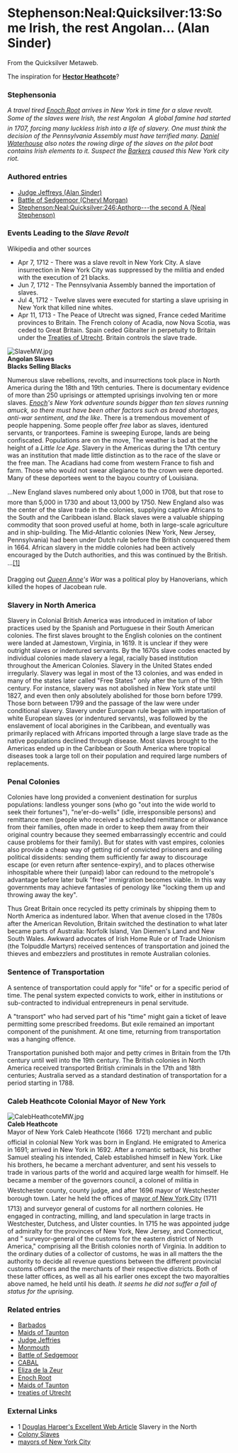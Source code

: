 
# Stephenson:Neal:Quicksilver:13:Some Irish, the rest Angolan... (Alan Sinder)

From the Quicksilver Metaweb.

The inspiration for **[Hector Heathcote](/http-www-toonopedia-com-heathco-htm)**? 

### Stephensonia


*A travel tired [Enoch Root](/enoch-root) arrives in New York in time for a slave revolt. Some of the slaves were Irish, the rest Angolan  A global famine had started in 1707, forcing many luckless Irish into a life of slavery. One must think the decision of the Pennsylvania Assembly must have terrified many. [Daniel Waterhouse](/daniel-waterhouse) also notes the rowing dirge of the slaves on the pilot boat contains Irish elements to it. Suspect the [Barkers](/barker) caused this New York city riot.*

### Authored entries


* [Judge Jeffreys (Alan Sinder)](/judge-jeffreys-alan-sinder)
* [Battle of Sedgemoor (Cheryl Morgan)](/battle-of-sedgemoor-cheryl-morgan)
* [Stephenson:Neal:Quicksilver:246:Apthorp---the second A (Neal Stephenson)](/stephenson-neal-quicksilver-246-apthorp-the-second-a-neal-stephenson)


### Events Leading to the *Slave Revolt*


Wikipedia and other sources

* Apr 7, 1712 - There was a slave revolt in New York City. A slave insurrection in New York City was suppressed by the militia and ended with the execution of 21 blacks.
* Jun 7, 1712 - The Pennsylvania Assembly banned the importation of slaves.
* Jul 4, 1712 - Twelve slaves were executed for starting a slave uprising in New York that killed nine whites.
* Apr 11, 1713 - The Peace of Utrecht was signed, France ceded Maritime provinces to Britain. The French colony of Acadia, now Nova Scotia, was ceded to Great Britain. Spain ceded Gibralter in perpetuity to Britain under the [Treaties of Utrecht](/treaties-of-utrecht). Britain controls the slave trade.

![SlaveMW.jpg](/https://web.archive.org/web/20060725170711im_/http://www.metaweb.com/wiki/upload/0/08/SlaveMW.jpg)  
**Angolan Slaves**  
**Blacks Selling Blacks**

Numerous slave rebellions, revolts, and insurrections took place in North America during the 18th and 19th centuries. There is documentary evidence of more than 250 uprisings or attempted uprisings involving ten or more slaves. *[Enoch](/enoch-root)'s New York adventure sounds bigger than ten slaves running amuck, so there must have been other factors such as bread shortages, anti-war sentiment, and the like*. There is a tremendous movement of people happening. Some people offer *free* labor as slaves, identured servants, or tranportees. Famine is sweeping Europe, lands are being confiscated. Populations are on the move, The weather is bad at the the height of a *Little Ice Age*. Slavery in the Americas during the 17th century was an institution that made little distinction as to the race of the slave or the free man. The Acadians had come from western France to fish and farm. Those who would not swear allegiance to the crown were deported. Many of these deportees went to the bayou country of Louisiana. 

...New England slaves numbered only about 1,000 in 1708, but that rose to more than 5,000 in 1730 and about 13,000 by 1750. New England also was the center of the slave trade in the colonies, supplying captive Africans to the South and the Caribbean island. Black slaves were a valuable shipping commodity that soon proved useful at home, both in large-scale agriculture and in ship-building. The Mid-Atlantic colonies (New York, New Jersey, Pennsylvania) had been under Dutch rule before the British conquered them in 1664. African slavery in the middle colonies had been actively encouraged by the Dutch authorities, and this was continued by the British. ...[[1]](/http-www-slavenorth-com-index-html)

Dragging out *[Queen Anne](/queen-anne)'s War* was a political ploy by Hanoverians, which killed the hopes of Jacobean rule.

### Slavery in North America


Slavery in Colonial British America was introduced in imitation of labor practices used by the Spanish and Portuguese in their South American colonies. The first slaves brought to the English colonies on the continent were landed at Jamestown, Virginia, in 1619. It is unclear if they were outright slaves or indentured servants. By the 1670s slave codes enacted by individual colonies made slavery a legal, racially based institution throughout the American Colonies. Slavery in the United States ended irregularly. Slavery was legal in most of the 13 colonies, and was ended in many of the states later called "Free States" only after the turn of the 19th century. For instance, slavery was not abolished in New York state until 1827, and even then only absolutely abolished for those born before 1799. Those born between 1799 and the passage of the law were under conditional slavery. Slavery under European rule began with importation of white European slaves (or indentured servants), was followed by the enslavement of local aborigines in the Caribbean, and eventually was primarily replaced with Africans imported through a large slave trade as the native populations declined through disease. Most slaves brought to the Americas ended up in the Caribbean or South America where tropical diseases took a large toll on their population and required large numbers of replacements.

### Penal Colonies


Colonies have long provided a convenient destination for surplus populations: landless younger sons (who go "out into the wide world to seek their fortunes"), "ne'er-do-wells" (idle, irresponsible persons) and remittance men (people who received a scheduled remittance or allowance from their families, often made in order to keep them away from their original country because they seemed embarrassingly eccentric and could cause problems for their family). But for states with vast empires, colonies also provide a cheap way of getting rid of convicted prisoners and exiling political dissidents: sending them sufficiently far away to discourage escape (or even return after sentence-expiry), and to places otherwise inhospitable where their (unpaid) labor can redound to the metropole's advantage before later bulk "free" immigration becomes viable. In this way governments may achieve fantasies of penology like "locking them up and throwing away the key". 

Thus Great Britain once recycled its petty criminals by shipping them to North America as indentured labor. When that avenue closed in the 1780s after the American Revolution, Britain switched the destination to what later became parts of Australia: Norfolk Island, Van Diemen's Land and New South Wales. Awkward advocates of Irish Home Rule or of Trade Unionism (the Tolpuddle Martyrs) received sentences of transportation and joined the thieves and embezzlers and prostitutes in remote Australian colonies. 

### Sentence of Transportation


A sentence of transportation could apply for "life" or for a specific period of time. The penal system expected convicts to work, either in institutions or sub-contracted to individual entrepreneurs in penal servitude. 

A "transport" who had served part of his "time" might gain a ticket of leave permitting some prescribed freedoms. But exile remained an important component of the punishment. At one time, returning from transportation was a hanging offence. 

Transportation punished both major and petty crimes in Britain from the 17th century until well into the 19th century. The British colonies in North America received transported British criminals in the 17th and 18th centuries; Australia served as a standard destination of transportation for a period starting in 1788. 

### Caleb Heathcote Colonial Mayor of New York


![CalebHeathcoteMW.jpg](/https://web.archive.org/web/20060725170711im_/http://www.metaweb.com/wiki/upload/3/3d/CalebHeathcoteMW.jpg)  
**Caleb Heathcote**  
Mayor of New York
Caleb Heathcote (1666  1721) merchant and public official in colonial New York was born in England. He emigrated to America in 1691; arrived in New York in 1692. After a romantic setback, his brother Samuel stealing his intended, Caleb established himself in New York. Like his brothers, he became a merchant adventurer, and sent his vessels to trade in various parts of the world and acquired large wealth for himself. He became a member of the governors council, a colonel of militia in Westchester county, county judge, and after 1696 mayor of Westchester borough town. Later he held the offices of [mayor of New York City](/http-en-wikipedia-org-wiki-list-of-mayors-of-new-york-city) (1711  1713) and surveyor general of customs for all northern colonies. He engaged in contracting, milling, and land speculation in large tracts in Westchester, Dutchess, and Ulster counties. In 1715 he was appointed judge of admiralty for the provinces of New York, New Jersey, and Connecticut, and " surveyor-general of the customs for the eastern district of North America," comprising all the British colonies north of Virginia. In addition to the ordinary duties of a collector of customs, he was in all matters the the authority to decide all revenue questions between the different provincial customs officers and the merchants of their respective districts. Both of these latter offices, as well as all his earlier ones except the two mayoralties above named, he held until his death. *It seems he did not suffer a fall of status for the uprising*.

### Related entries


* [Barbados](/barbados)
* [Maids of Taunton](/maids-of-taunton)
* [Judge Jeffries](/judge-jeffries)
* [Monmouth](/monmouth)
* [Battle of Sedgemoor](/battle-of-sedgemoor)
* [CABAL](/cabal)
* [Eliza de la Zeur](/eliza-de-la-zeur)
* [Enoch Root](/enoch-root)
* [Maids of Taunton](/maids-of-taunton)
* [treaties of Utrecht](/treaties-of-utrecht)


### External Links


* 1 [Douglas Harper's Excellent Web Article](/http-www-slavenorth-com-index-html) Slavery in the North
* [Colony Slaves](/http-earlyamerica-com-review-winter96-slavery-html)
* [mayors of New York City](/http-en-wikipedia-org-wiki-list-of-mayors-of-new-york-city)
